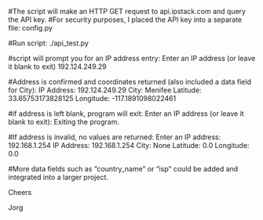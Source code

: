 #The script will make an HTTP GET request to api.ipstack.com and query the API key.
#For security purposes, I placed the API key into a separate file: config.py

#Run script:
./api_test.py

#script will prompt you for an IP address entry:
Enter an IP address (or leave it blank to exit) 192.124.249.29

#Address is confirmed and coordinates returned (also included a data field for City):
IP Address: 192.124.249.29
City: Menifee
Latitude: 33.65753173828125
Longitude: -117.1891098022461

#if address is left blank, program will exit:
Enter an IP address (or leave it blank to exit): 
Exiting the program.

#If address is invalid, no values are returned:
Enter an IP address: 192.168.1.254
IP Address: 192.168.1.254
City: None
Latitude: 0.0
Longitude: 0.0

#More data fields such as “country_name” or “isp” could be added and integrated into a larger project.

Cheers

Jorg
